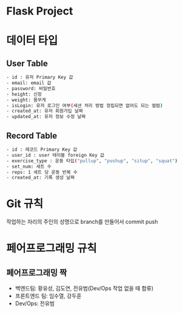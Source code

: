 # Flask Project
# 데이터 타입

## User Table
```bash
- id : 유저 Primary Key 값
- email: email 값
- password: 비밀번호
- height: 신장
- weight: 몸무게
- isLogin: 유저 로그인 여부(세션 처리 방법 정립되면 없어도 되는 컬럼)
- created_at: 유저 회원가입 날짜
- updated_at: 유저 정보 수정 날짜
```

## Record Table
```bash
- id : 레코드 Primary Key 값
- user_id : user 테이블 foreign Key 값
- exercise_type : 운동 타입("pullup", "pushup", "situp", "squat")
- set_num: 세트 수
- reps: 1 세트 당 운동 반복 수
- created_at: 기록 생성 날짜
```

# Git 규칙
작업하는 자리의 주인의 성명으로 branch를 만들어서 commit push

# 페어프로그래밍 규칙

## 페어프로그래밍 짝
- 백엔드팀: 황유성, 김도연, 전유범(Dev/Ops 작업 없을 때 합류)
- 프론트엔드 팀: 임수열, 강두훈
- Dev/Ops: 전유범